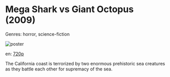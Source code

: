# Mega Shark vs Giant Octopus (2009)

Genres: horror, science-fiction

![poster](http://image.tmdb.org/t/p/w500/7iKy7AS6K4xgL82PFOowI4fRRE6.jpg)

en:
  [720p](magnet:?xt=urn:btih:3C56E74A972974C6B6C0901B2BB2089443392A0A&tr=udp://glotorrents.pw:6969/announce&tr=udp://tracker.opentrackr.org:1337/announce&tr=udp://torrent.gresille.org:80/announce&tr=udp://tracker.openbittorrent.com:80&tr=udp://tracker.coppersurfer.tk:6969&tr=udp://tracker.leechers-paradise.org:6969&tr=udp://p4p.arenabg.ch:1337&tr=udp://tracker.internetwarriors.net:1337)
  


The California coast is terrorized by two enormous prehistoric sea creatures as they battle each other for supremacy of the sea.